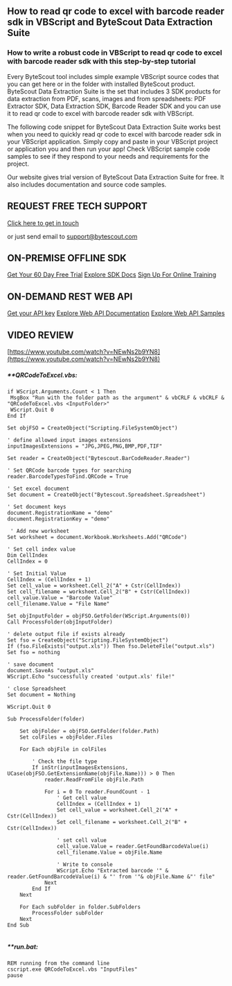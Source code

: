 ## How to read qr code to excel with barcode reader sdk in VBScript and ByteScout Data Extraction Suite

### How to write a robust code in VBScript to read qr code to excel with barcode reader sdk with this step-by-step tutorial

Every ByteScout tool includes simple example VBScript source codes that you can get here or in the folder with installed ByteScout product. ByteScout Data Extraction Suite is the set that includes 3 SDK products for data extraction from PDF, scans, images and from spreadsheets: PDF Extractor SDK, Data Extraction SDK, Barcode Reader SDK and you can use it to read qr code to excel with barcode reader sdk with VBScript.

The following code snippet for ByteScout Data Extraction Suite works best when you need to quickly read qr code to excel with barcode reader sdk in your VBScript application.  Simply copy and paste in your VBScript project or application you and then run your app! Check VBScript sample code samples to see if they respond to your needs and requirements for the project.

Our website gives trial version of ByteScout Data Extraction Suite for free. It also includes documentation and source code samples.

## REQUEST FREE TECH SUPPORT

[Click here to get in touch](https://bytescout.zendesk.com/hc/en-us/requests/new?subject=ByteScout%20Data%20Extraction%20Suite%20Question)

or just send email to [support@bytescout.com](mailto:support@bytescout.com?subject=ByteScout%20Data%20Extraction%20Suite%20Question) 

## ON-PREMISE OFFLINE SDK 

[Get Your 60 Day Free Trial](https://bytescout.com/download/web-installer?utm_source=github-readme)
[Explore SDK Docs](https://bytescout.com/documentation/index.html?utm_source=github-readme)
[Sign Up For Online Training](https://academy.bytescout.com/)


## ON-DEMAND REST WEB API

[Get your API key](https://pdf.co/documentation/api?utm_source=github-readme)
[Explore Web API Documentation](https://pdf.co/documentation/api?utm_source=github-readme)
[Explore Web API Samples](https://github.com/bytescout/ByteScout-SDK-SourceCode/tree/master/PDF.co%20Web%20API)

## VIDEO REVIEW

[https://www.youtube.com/watch?v=NEwNs2b9YN8](https://www.youtube.com/watch?v=NEwNs2b9YN8)




<!-- code block begin -->

##### ****QRCodeToExcel.vbs:**
    
```
if WScript.Arguments.Count < 1 Then
 MsgBox "Run with the folder path as the argument" & vbCRLF & vbCRLF & "QRCodeToExcel.vbs <InputFolder>"
 WScript.Quit 0
End If

Set objFSO = CreateObject("Scripting.FileSystemObject")

' define allowed input images extensions
inputImagesExtensions = "JPG,JPEG,PNG,BMP,PDF,TIF"

Set reader = CreateObject("Bytescout.BarCodeReader.Reader")

' Set QRCode barcode types for searching
reader.BarcodeTypesToFind.QRCode = True

' Set excel document
Set document = CreateObject("Bytescout.Spreadsheet.Spreadsheet")

' Set document keys
document.RegistrationName = "demo"
document.RegistrationKey = "demo"

 ' Add new worksheet
Set worksheet = document.Workbook.Worksheets.Add("QRCode")

' Set cell index value
Dim CellIndex
CellIndex = 0

' Set Initial Value
CellIndex = (CellIndex + 1) 
Set cell_value = worksheet.Cell_2("A" + Cstr(CellIndex))
Set cell_filename = worksheet.Cell_2("B" + Cstr(CellIndex))
cell_value.Value = "Barcode Value"
cell_filename.Value = "File Name"

Set objInputFolder = objFSO.GetFolder(WScript.Arguments(0))
Call ProcessFolder(objInputFolder)

' delete output file if exists already
Set fso = CreateObject("Scripting.FileSystemObject")
If (fso.FileExists("output.xls")) Then fso.DeleteFile("output.xls")
Set fso = nothing

' save document
document.SaveAs "output.xls"
WScript.Echo "successfully created 'output.xls' file!"

' close Spreadsheet
Set document = Nothing

WScript.Quit 0

Sub ProcessFolder(folder)

    Set objFolder = objFSO.GetFolder(folder.Path)
    Set colFiles = objFolder.Files
    
    For Each objFile in colFiles

        ' Check the file type
        If inStr(inputImagesExtensions, UCase(objFSO.GetExtensionName(objFile.Name))) > 0 Then
			reader.ReadFromFile objFile.Path

			For i = 0 To reader.FoundCount - 1
				' Get cell value
				CellIndex = (CellIndex + 1) 
				Set cell_value = worksheet.Cell_2("A" + Cstr(CellIndex))
				Set cell_filename = worksheet.Cell_2("B" + Cstr(CellIndex))

				' set cell value
				cell_value.Value = reader.GetFoundBarcodeValue(i)
				cell_filename.Value = objFile.Name
				
				' Write to console
				WScript.Echo "Extracted barcode '" & reader.GetFoundBarcodeValue(i) & "' from '"& objFile.Name &"' file"
			Next
        End If
    Next

    For Each subFolder in folder.SubFolders
        ProcessFolder subFolder
    Next
End Sub


```

<!-- code block end -->    

<!-- code block begin -->

##### ****run.bat:**
    
```
REM running from the command line
cscript.exe QRCodeToExcel.vbs "InputFiles"
pause
```

<!-- code block end -->